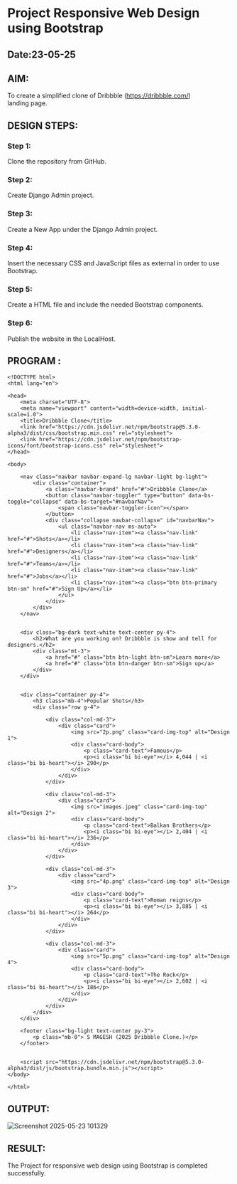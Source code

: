 # Project Responsive Web Design using Bootstrap
## Date:23-05-25

## AIM:
To create a simplified clone of Dribbble (https://dribbble.com/) landing page.


## DESIGN STEPS:

### Step 1:
Clone the repository from GitHub.

### Step 2:
Create Django Admin project.

### Step 3:
Create a New App under the Django Admin project.

### Step 4:
Insert the necessary CSS and JavaScript files as external in order to use Bootstrap.

### Step 5:
Create a HTML file and include the needed Bootstrap components.

### Step 6:
Publish the website in the LocalHost.

## PROGRAM :
```
<!DOCTYPE html>
<html lang="en">

<head>
    <meta charset="UTF-8">
    <meta name="viewport" content="width=device-width, initial-scale=1.0">
    <title>Dribbble Clone</title>
    <link href="https://cdn.jsdelivr.net/npm/bootstrap@5.3.0-alpha3/dist/css/bootstrap.min.css" rel="stylesheet">
    <link href="https://cdn.jsdelivr.net/npm/bootstrap-icons/font/bootstrap-icons.css" rel="stylesheet">
</head>

<body>
    
    <nav class="navbar navbar-expand-lg navbar-light bg-light">
        <div class="container">
            <a class="navbar-brand" href="#">Dribbble Clone</a>
            <button class="navbar-toggler" type="button" data-bs-toggle="collapse" data-bs-target="#navbarNav">
                <span class="navbar-toggler-icon"></span>
            </button>
            <div class="collapse navbar-collapse" id="navbarNav">
                <ul class="navbar-nav ms-auto">
                    <li class="nav-item"><a class="nav-link" href="#">Shots</a></li>
                    <li class="nav-item"><a class="nav-link" href="#">Designers</a></li>
                    <li class="nav-item"><a class="nav-link" href="#">Teams</a></li>
                    <li class="nav-item"><a class="nav-link" href="#">Jobs</a></li>
                    <li class="nav-item"><a class="btn btn-primary btn-sm" href="#">Sign Up</a></li>
                </ul>
            </div>
        </div>
    </nav>

    
    <div class="bg-dark text-white text-center py-4">
        <h2>What are you working on? Dribbble is show and tell for designers.</h2>
        <div class="mt-3">
            <a href="#" class="btn btn-light btn-sm">Learn more</a>
            <a href="#" class="btn btn-danger btn-sm">Sign up</a>
        </div>
    </div>

    
    <div class="container py-4">
        <h3 class="mb-4">Popular Shots</h3>
        <div class="row g-4">
            
            <div class="col-md-3">
                <div class="card">
                    <img src="2p.png" class="card-img-top" alt="Design 1">
                    <div class="card-body">
                        <p class="card-text">Famous</p>
                        <p><i class="bi bi-eye"></i> 4,044 | <i class="bi bi-heart"></i> 290</p>
                    </div>
                </div>
            </div>
            
            <div class="col-md-3">
                <div class="card">
                    <img src="images.jpeg" class="card-img-top" alt="Design 2">
                    <div class="card-body">
                        <p class="card-text">Balkan Brothers</p>
                        <p><i class="bi bi-eye"></i> 2,404 | <i class="bi bi-heart"></i> 236</p>
                    </div>
                </div>
            </div>
            
            <div class="col-md-3">
                <div class="card">
                    <img src="4p.png" class="card-img-top" alt="Design 3">
                    <div class="card-body">
                        <p class="card-text">Roman reigns</p>
                        <p><i class="bi bi-eye"></i> 3,885 | <i class="bi bi-heart"></i> 264</p>
                    </div>
                </div>
            </div>
            
            <div class="col-md-3">
                <div class="card">
                    <img src="5p.png" class="card-img-top" alt="Design 4">
                    <div class="card-body">
                        <p class="card-text">The Rock</p>
                        <p><i class="bi bi-eye"></i> 2,602 | <i class="bi bi-heart"></i> 186</p>
                    </div>
                </div>
            </div>
        </div>
    </div>
    
    <footer class="bg-light text-center py-3">
        <p class="mb-0"> S MAGESH (2025 Dribbble Clone.)</p>
    </footer>


    <script src="https://cdn.jsdelivr.net/npm/bootstrap@5.3.0-alpha3/dist/js/bootstrap.bundle.min.js"></script>
</body>

</html>

```


## OUTPUT:
![Screenshot 2025-05-23 101329](https://github.com/user-attachments/assets/7521caec-e0ce-45b9-89a0-414fd20d3d51)


## RESULT:
The Project for responsive web design using Bootstrap is completed successfully.
